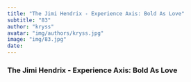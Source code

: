 ```yaml
---
title: "The Jimi Hendrix - Experience Axis: Bold As Love"
subtitle: "83"
author: "kryss"
avatar: "img/authors/kryss.jpg"
image: "img/83.jpg"
date:
---
```


### The Jimi Hendrix - Experience Axis: Bold As Love
